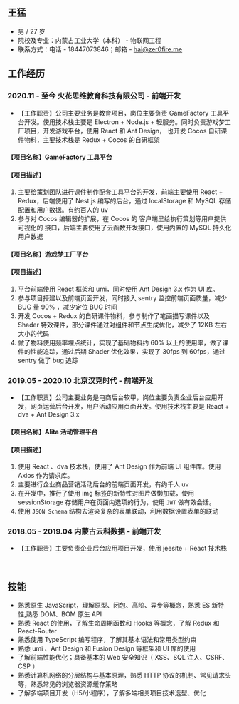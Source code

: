 ## 王猛

- 男 / 27 岁
- 院校及专业：内蒙古工业大学（本科） - 物联网工程
- 联系方式：电话 - 18447073846；邮箱 - hai@zer0fire.me

## **工作经历**

### **2020.11 - 至今 火花思维教育科技有限公司 - 前端开发** <br/>

- 【工作职责】公司主要业务是教育项目，岗位主要负责 GameFactory 工具平台开发。使用技术栈主要是 Electron + Node.js + 轻服务。同时负责游戏梦工厂项目，开发游戏平台，使用 React 和 Ant Design， 也开发 Cocos 自研课件物料，主要技术栈是 Redux + Cocos 的自研框架 <br/>

#### 【项⽬名称】**GameFactory ⼯具平台** <br/>

#### 【项⽬描述】<br/>

1. 主要给策划团队进⾏课件制作配套⼯具平台的开发，前端主要使用 React + Redux，后端使用了 Nest.js 编写的后台，通过 localStorage 和 MySQL 存储配置和用户数据。有约百人的 uv
2. 参与对 Cocos 编辑器的扩展，在 Cocos 的 客户端⾥给执⾏策划等⽤户提供可视化的 接⼝，后端主要使用了云函数开发接口，使用内置的 MySQL 持久化用户数据

#### 【项⽬名称】**游戏梦工厂平台** <br/>

#### 【项⽬描述】<br/>

1. 平台前端使用 React 框架和 umi，同时使用 Ant Design 3.x 作为 UI 库。
2. 参与项目搭建以及前端页面开发，同时接入 sentry 监控前端页面质量，减少 BUG 量 90% ，减少定位 BUG 时间
3. 开发 Cocos + Redux 的自研课件物料，参与制作了笔画描写课件以及 Shader 特效课件，部分课件通过对组件和节点生成优化，减少了 12KB 左右大小的代码
4. 做了物料使用频率埋点统计，实现了基础物料约 60% 以上的使用率，做了课件的性能追踪，通过后期 Shader 优化效果，实现了 30fps 到 60fps，通过 sentry 做了 bug 追踪

### **2019.05 - 2020.10 北京汉克时代 - 前端开发** <br/>

- 【工作职责】公司主要业务是电商后台软甲，岗位主要负责企业后台应用开发，网页运营后台开发，用户活动应用页面开发。使用技术栈主要是 React + dva + Ant Design 3.x <br/>

#### 【项目名称】**Alita 活动管理平台** <br/>

#### 【项目描述】<br/>

1. 使用 React 、dva 技术栈，使用了 Ant Design 作为前端 UI 组件库。使用 Axios 作为请求库。
2. 主要进行企业商品营销活动后台的前端页面开发，有约千人 uv
3. 在开发中，推行了使用 img 标签的新特性对图片做懒加载，使用 sessionStorage 存储用户在页面内选项的行为，使用 `JWT` 做有效会话。
4. 使用 `JSON Schema` 结构去渲染复杂的表单联动，利用数据设置表单的联动

### **2018.05 - 2019.04 内蒙古云科数据 - 前端开发** <br/>

- 【工作职责】主要负责企业后台应用项目开发，使用 jeesite + React 技术栈

<br>

## **技能**

- 熟悉原生 JavaScript，理解原型、闭包、高阶、异步等概念，熟悉 ES 新特性,熟悉 DOM、BOM 原生 API
- 熟悉 React 的使用，了解生命周期函数和 Hooks 等概念，了解 Redux 和 React-Router
- 熟悉使用 TypeScript 编写程序，了解其基本语法和常用类型约束
- 熟悉 umi 、Ant Design 和 Fusion Design 等框架和 UI 库的使用
- 了解前端性能优化；具备基本的 Web 安全知识（ XSS、SQL 注入、CSRF、CSP ）
- 熟悉计算机网络的分层结构与基本原理，熟悉 HTTP 协议的机制、常见请求头等，熟悉常见的浏览器资源缓存策略
- 了解多端项目开发（H5/小程序），了解多端相关项目技术选型、优化
